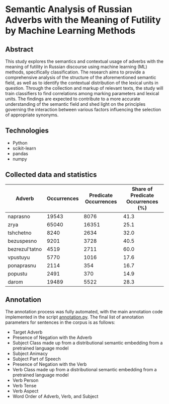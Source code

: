 # Semantic Analysis of Russian Adverbs with the Meaning of Futility by Machine Learning Methods

## Abstract
This study explores the semantics and contextual usage of adverbs with the meaning of futility in Russian discourse using machine learning (ML) methods, specifically classification. The research aims to provide a comprehensive analysis of the structure of the aforementioned semantic field, as well as to identify the contextual distribution of the lexical units in question. Through the collection and markup of relevant texts, the study will train classifiers to find correlations among marking parameters and lexical units. The findings are expected to contribute to a more accurate understanding of the semantic field and shed light on the principles governing the interaction between various factors influencing the selection of appropriate synonyms.

## Technologies
- Python
- scikit-learn
- pandas
- numpy

## Collected data and statistics
| Adverb | Occurrences | Predicate Occurrences | Share of Predicate Occurrences (%) |
|--------------------------|-------------------------------------|----------------------------------------------------------|---------------------------------------------------------------------|
| naprasno                 | 19543                               | 8076                                                     | 41.3                                                                |
| zrya                     | 65040                               | 16351                                                    | 25.1                                                                |
| tshchetno                | 8240                                | 2634                                                     | 32.0                                                                |
| bezuspesno               | 9201                                | 3728                                                     | 40.5                                                                |
| bezrezul'tatno          | 4519                                | 2711                                                     | 60.0                                                                |
| vpustuyu                 | 5770                                | 1016                                                     | 17.6                                                                |
| ponaprasnu               | 2114                                | 354                                                      | 16.7                                                                |
| popustu                  | 2491                                | 370                                                      | 14.9                                                                |
| darom                    | 19489                               | 5522                                                     | 28.3                                                                |

## Annotation
The annotation process was fully automated, with the main annotation code implemented in the script [annotation.py](). The final list of annotation parameters for sentences in the corpus is as follows:

- Target Adverb
- Presence of Negation with the Adverb
- Subject Class made up from a distributional semantic embedding from a pretrained language model
- Subject Animacy
- Subject Part of Speech
- Presence of Negation with the Verb
- Verb Class made up from a distributional semantic embedding from a pretrained language model
- Verb Person
- Verb Tense
- Verb Aspect
- Word Order of Adverb, Verb, and Subject
